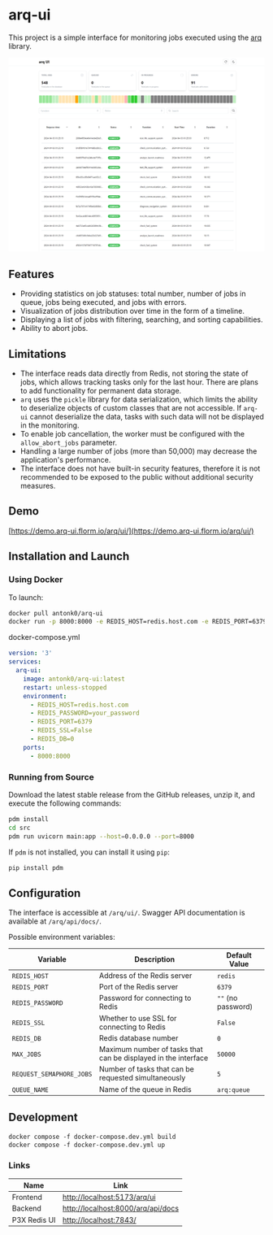 # arq-ui

This project is a simple interface for monitoring jobs executed using the [arq](https://github.com/samuelcolvin/arq) library.

![arq UI](./screenshot1.png)

## Features

- Providing statistics on job statuses: total number, number of jobs in queue, jobs being executed, and jobs with errors.
- Visualization of jobs distribution over time in the form of a timeline.
- Displaying a list of jobs with filtering, searching, and sorting capabilities.
- Ability to abort jobs.

## Limitations

- The interface reads data directly from Redis, not storing the state of jobs, which allows tracking tasks only for the last hour. There are plans to add functionality for permanent data storage.
- `arq` uses the `pickle` library for data serialization, which limits the ability to deserialize objects of custom classes that are not accessible. If `arq-ui` cannot deserialize the data, tasks with such data will not be displayed in the monitoring.
- To enable job cancellation, the worker must be configured with the `allow_abort_jobs` parameter.
- Handling a large number of jobs (more than 50,000) may decrease the application's performance.
- The interface does not have built-in security features, therefore it is not recommended to be exposed to the public without additional security measures.


## Demo

[https://demo.arq-ui.florm.io/arq/ui/](https://demo.arq-ui.florm.io/arq/ui/)

## Installation and Launch

### Using Docker

To launch:

```bash
docker pull antonk0/arq-ui
docker run -p 8000:8000 -e REDIS_HOST=redis.host.com -e REDIS_PORT=6379 antonk0/arq-ui
```

docker-compose.yml

```yaml
version: '3'
services:
  arq-ui:
    image: antonk0/arq-ui:latest
    restart: unless-stopped
    environment:
      - REDIS_HOST=redis.host.com
      - REDIS_PASSWORD=your_password
      - REDIS_PORT=6379
      - REDIS_SSL=False
      - REDIS_DB=0
    ports:
      - 8000:8000
```

### Running from Source

Download the latest stable release from the GitHub releases, unzip it, and execute the following commands:

```bash
pdm install
cd src
pdm run uvicorn main:app --host=0.0.0.0 --port=8000
```

If `pdm` is not installed, you can install it using `pip`:

```bash
pip install pdm
```

## Configuration

The interface is accessible at `/arq/ui/`. Swagger API documentation is available at `/arq/api/docs/`.

Possible environment variables:

| Variable | Description | Default Value |
| -------- | ----------- | ------------- |
| `REDIS_HOST` | Address of the Redis server | `redis` |
| `REDIS_PORT` | Port of the Redis server | `6379` |
| `REDIS_PASSWORD` | Password for connecting to Redis | `""` (no password) |
| `REDIS_SSL` | Whether to use SSL for connecting to Redis | `False` |
| `REDIS_DB` | Redis database number | `0` |
| `MAX_JOBS` | Maximum number of tasks that can be displayed in the interface | `50000` |
| `REQUEST_SEMAPHORE_JOBS` | Number of tasks that can be requested simultaneously | `5` |
| `QUEUE_NAME` | Name of the queue in Redis | `arq:queue` |

## Development


```
docker compose -f docker-compose.dev.yml build
docker compose -f docker-compose.dev.yml up
```

### Links

| Name | Link |
| ------ | ------ |
| Frontend | [http://localhost:5173/arq/ui](http://localhost:5173/arq/ui) |
| Backend | [http://localhost:8000/arq/api/docs](http://localhost:8000/arq/api/docs) |
| P3X Redis UI | [http://localhost:7843/](http://localhost:7843/) |